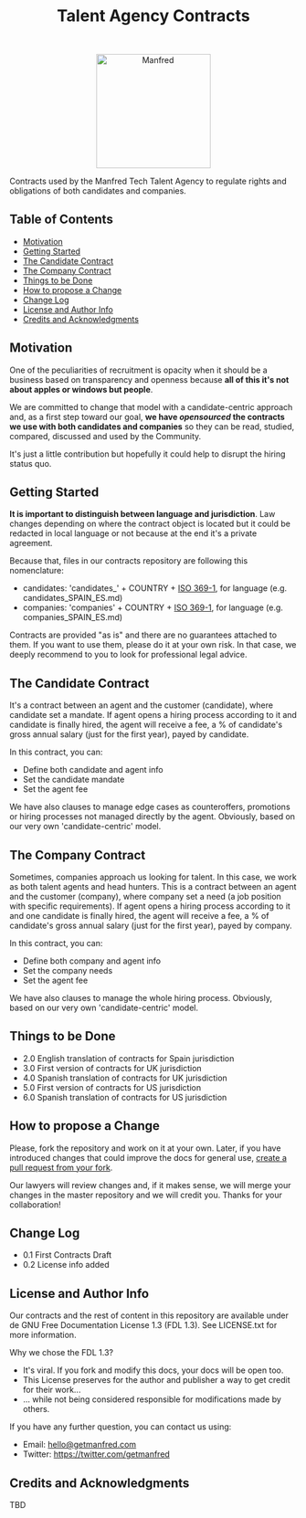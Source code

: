 <h1 align="center"> Talent Agency Contracts </h1> <br>
<p align="center">
  <a href="https://www.getmanfred.com/">
    <img alt="Manfred" title="Manfred" src="https://pbs.twimg.com/profile_images/946845160004112384/ap8_xjIa_400x400.jpg" width="200">
  </a>
</p>


Contracts used by the Manfred Tech Talent Agency to regulate rights and obligations of both candidates and companies.

## Table of Contents

- [Motivation](#motivation)
- [Getting Started](#getting-started)
- [The Candidate Contract](#the-candidate-contract)
- [The Company Contract](#the-company-contract)
- [Things to be Done](#things-to-be-done)
- [How to propose a Change](#how-to-propose-a-change)
- [Change Log](#change-log)
- [License and Author Info](#license-and-author-info)
- [Credits and Acknowledgments](#credits-and-acknowledgments)

## Motivation

One of the peculiarities of recruitment is opacity when it should be a business based on transparency and openness because **all of this it's not about apples or windows but people**.

We are committed to change that model with a candidate-centric approach and, as a first step toward our goal, **we have *opensourced* the contracts we use with both candidates and companies** so they can be read, studied, compared, discussed and used by the Community.

It's just a little contribution but hopefully it could help to disrupt the hiring status quo.

## Getting Started

**It is important to distinguish between language and jurisdiction**. Law changes depending on where the contract object is located but it could be redacted in local language or not because at the end it's a private agreement.

Because that, files in our contracts repository are following this nomenclature:

* candidates: 'candidates_' + COUNTRY + [ISO 369-1](https://en.wikipedia.org/wiki/ISO_639-1), for language (e.g. candidates_SPAIN_ES.md)
* companies: 'companies' + COUNTRY + [ISO 369-1](https://en.wikipedia.org/wiki/ISO_639-1), for language (e.g. companies_SPAIN_ES.md)

Contracts are provided "as is" and there are no guarantees attached to them. If you want to use them, please do it at your own risk. In that case, we deeply recommend to you to look for professional legal advice.

## The Candidate Contract

It's a contract between an agent and the customer (candidate), where candidate set a mandate. If agent opens a hiring process according to it and candidate is finally hired, the agent will receive a fee, a % of candidate's gross annual salary (just for the first year), payed by candidate. 

In this contract, you can:

* Define both candidate and agent info
* Set the candidate mandate
* Set the agent fee

We have also clauses to manage edge cases as counteroffers, promotions or hiring processes not managed directly by the agent. Obviously, based on our very own 'candidate-centric' model.


## The Company Contract

Sometimes, companies approach us looking for talent. In this case, we work as both talent agents and head hunters. This is a contract between an agent and the customer (company), where company set a need (a job position with specific requirements). If agent opens a hiring process according to it and one candidate is finally hired, the agent will receive a fee, a % of candidate's gross annual salary (just for the first year), payed by company. 

In this contract, you can:

* Define both company and agent info
* Set the company needs
* Set the agent fee

We have also clauses to manage the whole hiring process. Obviously, based on our very own 'candidate-centric' model.

## Things to be Done

* 2.0 English translation of contracts for Spain jurisdiction
* 3.0 First version of contracts for UK jurisdiction
* 4.0 Spanish translation of contracts for UK jurisdiction
* 5.0 First version of contracts for US jurisdiction
* 6.0 Spanish translation of contracts for US jurisdiction

## How to propose a Change

Please, fork the repository and work on it at your own. Later, if you have introduced changes that could improve the docs for general use, [create a pull request from your fork](https://help.github.com/articles/creating-a-pull-request-from-a-fork/).

Our lawyers will review changes and, if it makes sense, we will merge your changes in the master repository and we will credit you. Thanks for your collaboration!

## Change Log

* 0.1 First Contracts Draft
* 0.2 License info added

## License and Author Info

Our contracts and the rest of content in this repository are available under de GNU Free Documentation License 1.3 (FDL 1.3). See LICENSE.txt for more information.

Why we chose the FDL 1.3?

* It's viral. If you fork and modify this docs, your docs will be open too.
* This License preserves for the author and publisher a way to get credit for their work...
* ... while not being considered responsible for modifications made by others.

If you have any further question, you can contact us using:

* Email: hello@getmanfred.com
* Twitter: https://twitter.com/getmanfred


## Credits and Acknowledgments

TBD